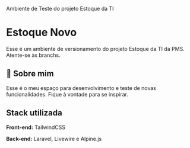 <div class="bg-no-repeat bg-center ..." style="background-image: url(https://github.com/jamessoncardozo/Estoque-Novo/blob/79baed7b1ae7db738f2b2450adae556b358cb7b3/git%20hub%20banner.png)"></div>

Ambiente de Teste do projeto Estoque da TI
# Estoque Novo

Esse é um ambiente de versionamento do projeto Estoque da TI da PMS.
Atente-se às branchs.


## 🚀 Sobre mim
Esse é o meu espaço para desenvolvimento e teste de novas funcionalidades. Fique à vontade para se inspirar.


## Stack utilizada

**Front-end:** TailwindCSS

**Back-end:** Laravel, Livewire e Alpine.js

